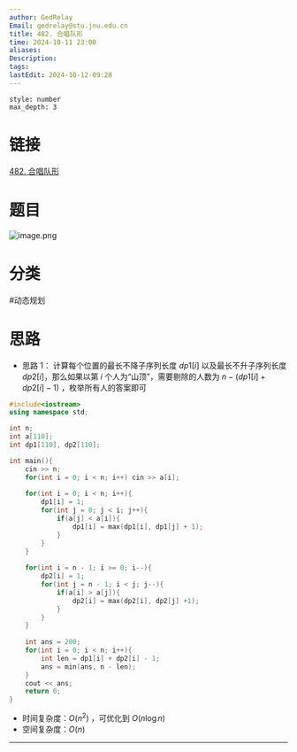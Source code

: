 ```yaml
---
author: GedRelay
Email: gedrelay@stu.jnu.edu.cn
title: 482. 合唱队形
time: 2024-10-11 23:00
aliases: 
Description: 
tags: 
lastEdit: 2024-10-12-09:28
---
```


```toc
style: number
max_depth: 3
```

# 链接
[482. 合唱队形](https://www.acwing.com/problem/content/484/) 

# 题目
![image.png](https://ged-pic-bed.oss-cn-guangzhou.aliyuncs.com/img/202410112300343.png)


# 分类
#动态规划 

# 思路
- 思路 1：
计算每个位置的最长不降子序列长度 ${dp1\left[ i \right]  }$ 以及最长不升子序列长度 ${dp2\left[ i \right]  }$，那么如果以第 ${i }$ 个人为“山顶”，需要剔除的人数为 ${n-\left( dp1\left[ i \right] +dp2\left[ i \right] -1 \right)  }$ ，枚举所有人的答案即可


```cpp
#include<iostream>
using namespace std;

int n;
int a[110];
int dp1[110], dp2[110];

int main(){
    cin >> n;
    for(int i = 0; i < n; i++) cin >> a[i];
    
    for(int i = 0; i < n; i++){
        dp1[i] = 1;
        for(int j = 0; j < i; j++){
            if(a[j] < a[i]){
                dp1[i] = max(dp1[i], dp1[j] + 1);
            }
        }
    }
    
    for(int i = n - 1; i >= 0; i--){
        dp2[i] = 1;
        for(int j = n - 1; i < j; j--){
            if(a[i] > a[j]){
                dp2[i] = max(dp2[i], dp2[j] +1);
            }
        }
    }
    
    int ans = 200;
    for(int i = 0; i < n; i++){
        int len = dp1[i] + dp2[i] - 1;
        ans = min(ans, n - len);
    }
    cout << ans;
    return 0;
}
```


- 时间复杂度：${O\left( n^{2}  \right)  }$ ，可优化到 ${O\left( n\log n \right)  }$ 
- 空间复杂度：${O\left( n \right)  }$ 


---

